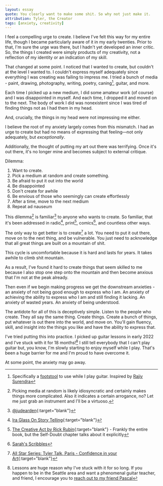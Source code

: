 ```yaml
---
layout: essay
quote: You clearly want to make some shit. So why not just make it.
attribution: Tyler, the Creator
tags: [anxiety, creativity]
---
```


I feel a compelling urge to create. I believe I've felt this way for my entire life, though I became particularly aware of it in my early twenties. Prior to that, I'm sure the urge was there, but I hadn't yet developed an inner critic. So, the things I created were simply products of my creativity, not a reflection of my identity or an indication of my skill.

That changed at some point. I noticed that I wanted to create, but couldn't at the level I wanted to. I couldn't express myself adequately since everything I was creating was failing to impress me. I tried a bunch of media - paint, drawing, photography, writing, poetry, caning[^caning], guitar, and more. 

Each time I picked up a new medium, I did some amateur work (of course) and I was disappointed in myself. And each time, I dropped it and moved on to the next. The body of work I did was nonexistent since I was tired of finding things not as I had them in my head. 

And, crucially, the things in my head were not impressing me either. 

I believe the root of my anxiety largely comes from this mismatch. I had an urge to create but had no means of expressing that feeling—not only adequately, but _exceptionally_. 

Additionally, the thought of putting my art out there was terrifying. Once it's out there, it's no longer mine and becomes subject to external critique.

Dilemma:
1. Want to create. 
2. Pick a medium at random and create something.
3. Be afraid to put it out into the world
4. Be disappointed
5. Don't create for awhile
6. Be envious of those who seemingly can create effortlessly
7. After a time, move to the next medium
8. Repeat ad nauseum

This dilemma[^idio] is familiar[^jude] to anyone who wants to create. So familiar, that it's been addressed in radio[^ira], print[^rick], comics[^sarah], and countless other ways.

The only way to get better is to create[^tyler] a lot. You need to put it out there, move on to the next thing, and be vulnerable. You just need to acknowledge that all great things are built on a mountain of shit.

This cycle is uncomfortable because it is hard and lasts for years. It takes awhile to climb shit mountain.

As a result, I've found it hard to create things that seem skilled to me because I also stop one step onto the mountain and then become anxious that I'm not at the peak already.

Then even if we begin making progress we get the downstream anxieties - an anxiety of not being good enough to express who I am. An anxiety of achieving the ability to express who I am and still finding it lacking. An anxiety of wasted years. An anxiety of being understood.

The antidote for all of this is deceptively simple. Listen to the people who create. They all say the same thing. Create things. Create a bunch of things, put whatever is out there into the world, and move on. You'll gain fluency, skill, and insight into the things you like and have the ability to express that.

I've tried putting this into practice. I picked up guitar lessons in early 2022 and I've stuck with it for 18 months![^pascal] I still tell everybody that I can't play guitar but, you know, I'm slowly starting to enjoy myself while I play. That's been a huge barrier for me and I'm proud to have overcome it.

At some point, the anxiety may go away.

[^caning]: Specifically a [footstool](https://basketweaving.com/shopsite_sc/store/html/chair-caning-footstool-frame-moreinfo.html) to use while I play guitar. Inspired by [Rajiv Surendra](https://www.youtube.com/watch?v=MNe5Lo1GQ9g)
[^idio]: Picking media at random is likely idiosyncratic and certainly makes things more complicated. Also it indicates a certain arrogance, no? Let me just grab an instrument and I'll be a virtuoso.
[^ira]: [Ira Glass On Story Telling](https://vimeo.com/24715531){:target="blank"}
[^rick]: [The Creative Act by Rick Rubin](https://sites.prh.com/thecreativeact){:target="blank"} - Frankly the entire book, but the Self-Doubt chapter talks about it explicitly
[^sarah]: [Sarah's Scribbles](https://twitter.com/SarahCAndersen/status/943504157960421377?s=20)
[^jude]: [@judearden](https://www.tiktok.com/@judearden/video/7239708263481232682){:target="blank"}
[^tyler]: [All Star Series: Tyler Talk, Paris - Confidence in your Art](https://youtu.be/Z90f1-zWg0c?t=3655){:target="blank"}
[^pascal]: Lessons are huge reason why I've stuck with it for so long. If you happen to be in the Seattle area and want a phenomenal guitar teacher, and friend, I encourage you to [reach out to my friend Pascal](https://www.seattleguitarteacher.com/)